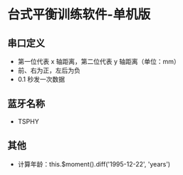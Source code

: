 <!--
 * @Author      : Mr.bin
 * @Date        : 2022-04-22 09:49:27
 * @LastEditTime: 2022-04-26 15:03:32
 * @Description : energy-n14-e13-standalone-table-balance-instrument
-->

# 台式平衡训练软件-单机版

## 串口定义

- 第一位代表 x 轴距离，第二位代表 y 轴距离（单位：mm）
- 前、右为正，左后为负
- 0.1 秒发一次数据

## 蓝牙名称

- TSPHY

## 其他

- 计算年龄：this.$moment().diff('1995-12-22', 'years')
